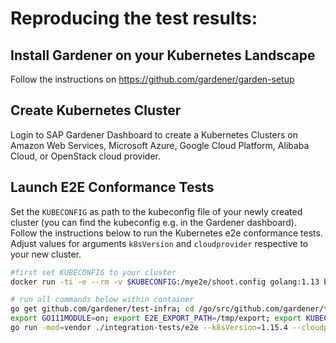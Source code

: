 # Reproducing the test results:

## Install Gardener on your Kubernetes Landscape
Follow the instructions on https://github.com/gardener/garden-setup

## Create Kubernetes Cluster

Login to SAP Gardener Dashboard to create a Kubernetes Clusters on Amazon Web Services, Microsoft Azure, Google Cloud Platform, Alibaba Cloud, or OpenStack cloud provider.

## Launch E2E Conformance Tests
Set the `KUBECONFIG` as path to the kubeconfig file of your newly created cluster (you can find the kubeconfig e.g. in the Gardener dashboard). Follow the instructions below to run the Kubernetes e2e conformance tests. Adjust values for arguments `k8sVersion` and `cloudprovider` respective to your new cluster.

```bash
#first set KUBECONFIG to your cluster
docker run -ti -e --rm -v $KUBECONFIG:/mye2e/shoot.config golang:1.13 bash

# run all commands below within container
go get github.com/gardener/test-infra; cd /go/src/github.com/gardener/test-infra
export GO111MODULE=on; export E2E_EXPORT_PATH=/tmp/export; export KUBECONFIG=/mye2e/shoot.config; export GINKGO_PARALLEL=false
go run -mod=vendor ./integration-tests/e2e --k8sVersion=1.15.4 --cloudprovider=azure --testcasegroup="conformance"
```